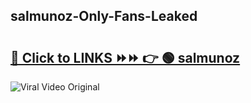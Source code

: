 
 ## salmunoz-Only-Fans-Leaked

# <h2><a href="https://clipsfans.com/salmunoz&ref=git">🔗 Click to LINKS ⏩⏩ 👉 🟢 salmunoz </a></h2>

<a href="https://clipsfans.com/salmunoz&ref=git" rel="nofollow" data-target="animated-image.originalLink"><img src="https://i.ibb.co.com/xMMVF88/686577567.gif" alt="Viral Video Original" style="max-width: 100%; display: inline-block;" data-target="animated-image.originalImage"></a>

